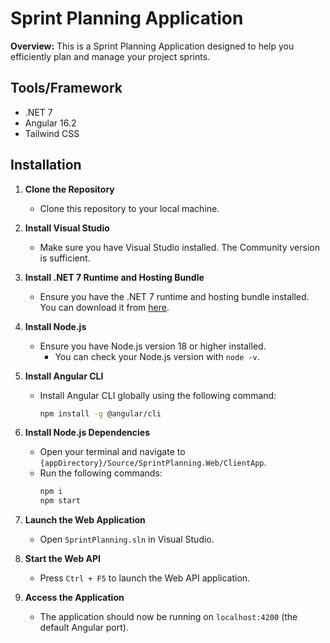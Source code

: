 # Sprint Planning Application

**Overview:** This is a Sprint Planning Application designed to help you efficiently plan and manage your project sprints.

## Tools/Framework

- .NET 7
- Angular 16.2
- Tailwind CSS

## Installation

1. **Clone the Repository**
   - Clone this repository to your local machine.

2. **Install Visual Studio**
   - Make sure you have Visual Studio installed. The Community version is sufficient.

3. **Install .NET 7 Runtime and Hosting Bundle**
   - Ensure you have the .NET 7 runtime and hosting bundle installed. You can download it from [here](https://dotnet.microsoft.com/download/dotnet/7.0).

4. **Install Node.js**
   - Ensure you have Node.js version 18 or higher installed.
     - You can check your Node.js version with `node -v`.

5. **Install Angular CLI**
   - Install Angular CLI globally using the following command:
     ```sh
     npm install -g @angular/cli
     ```

6. **Install Node.js Dependencies**
   - Open your terminal and navigate to `{appDirectory}/Source/SprintPlanning.Web/ClientApp`.
   - Run the following commands:
     ```sh
     npm i
     npm start
     ```

7. **Launch the Web Application**
   - Open `SprintPlanning.sln` in Visual Studio.

8. **Start the Web API**
   - Press `Ctrl + F5` to launch the Web API application.

9. **Access the Application**
   - The application should now be running on `localhost:4200` (the default Angular port).
